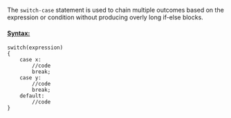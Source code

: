 The `switch-case` statement is used to chain multiple outcomes based on the expression or condition without producing overly long if-else blocks.
#### <u><b>Syntax:</b></u>
```
switch(expression)
{
    case x:
        //code
        break;
    case y:
        //code
        break;
    default:
        //code
}